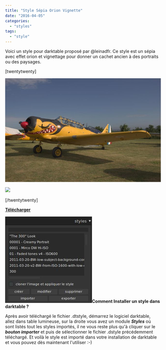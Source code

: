 ```yaml
---
title: "Style Sépia Orion Vignette"
date: "2016-04-05"
categories: 
  - "styles"
tags: 
  - "style"
---
```


Voici un style pour darktable proposé par @leinadfr. Ce style est un sépia avec effet orion et vignettage pour donner un cachet ancien à des portraits ou des paysages.

\[twentytwenty\]

![](images/original.jpeg)

![](images/S%c3%a9pia-Orion-Vignette.jpeg)

\[/twentytwenty\]

 

**[Télécharger](/download/Styles/S%c3%a9pia%20Orion%20Vignette.dtstyle)**

 

**![installation-style](images/installation-style.jpeg)Comment Installer un style dans darktable ?**

Après avoir téléchargé le fichier .dtstyle, démarrez le logiciel darktable, allez dans table lumineuse, sur la droite vous avez un module **_Styles_** où sont listés tout les styles importés, il ne vous reste plus qu'à cliquer sur le _**bouton importer**_ et puis de sélectionner le fichier .dstyle précédemment téléchargé. Et voilà le style est importé dans votre installation de darktable et vous pouvez dès maintenant l'utiliser :-)
